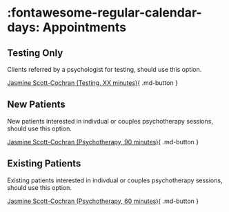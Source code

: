 # :fontawesome-regular-calendar-days: Appointments

## Testing Only

Clients referred by a psychologist for testing, should use this option.

[Jasmine Scott-Cochran (Testing, XX minutes)](https://google.com){ .md-button }

## New Patients

New patients interested in indivdual or couples psychotherapy sessions, should use this option.

[Jasmine Scott-Cochran (Psychotherapy, 90 minutes)](https://google.com){ .md-button }

## Existing Patients

Existing patients interested in indivdual or couples psychotherapy sessions, should use this option.

[Jasmine Scott-Cochran (Psychotherapy, 60 minutes)](https://google.com){ .md-button }
